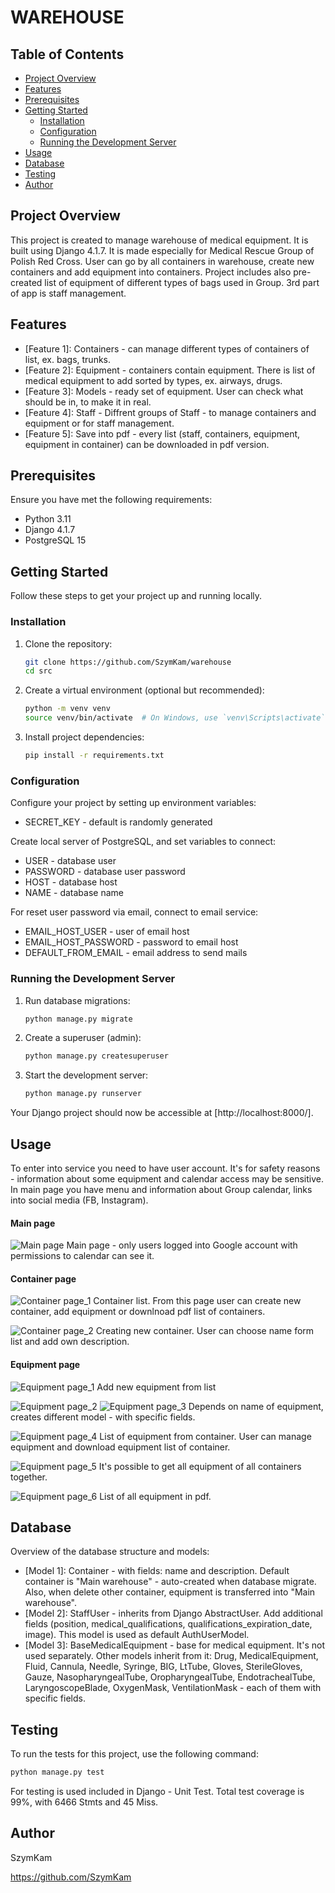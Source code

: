 # WAREHOUSE


## Table of Contents

- [Project Overview](#project-overview)
- [Features](#features)
- [Prerequisites](#prerequisites)
- [Getting Started](#getting-started)
  - [Installation](#installation)
  - [Configuration](#configuration)
  - [Running the Development Server](#running-the-development-server)
- [Usage](#usage)
- [Database](#database)
- [Testing](#testing)
- [Author](#author)


## Project Overview

This project is created to manage warehouse of medical equipment.
It is built using Django 4.1.7.
It is made especially for Medical Rescue Group of Polish Red Cross.
User can go by all containers in warehouse, create new containers
and add equipment into containers. Project includes also pre-created
list of equipment of different types of bags used in Group. 3rd part of
app is staff management.


## Features

- [Feature 1]: Containers - can manage different types of containers of list, ex. bags, trunks.
- [Feature 2]: Equipment - containers contain equipment. There is list of medical equipment to add sorted by types, ex. airways, drugs.
- [Feature 3]: Models - ready set of equipment. User can check what should be in, to make it in real.
- [Feature 4]: Staff - Diffrent groups of Staff - to manage containers and equipment or for staff management.
- [Feature 5]: Save into pdf - every list (staff, containers, equipment, equipment in container) can be downloaded in pdf version.


## Prerequisites

Ensure you have met the following requirements:

- Python 3.11
- Django 4.1.7
- PostgreSQL 15


## Getting Started

Follow these steps to get your project up and running locally.

### Installation

1. Clone the repository:

   ```bash
   git clone https://github.com/SzymKam/warehouse
   cd src
   ```

2. Create a virtual environment (optional but recommended):

   ```bash
   python -m venv venv
   source venv/bin/activate  # On Windows, use `venv\Scripts\activate`
   ```

3. Install project dependencies:

   ```bash
   pip install -r requirements.txt
   ```

### Configuration

Configure your project by setting up environment variables:
- SECRET_KEY - default is randomly generated

Create local server of PostgreSQL, and set variables to connect:
- USER - database user
- PASSWORD - database user password
- HOST - database host
- NAME - database name

For reset user password via email, connect to email service:
- EMAIL_HOST_USER - user of email host
- EMAIL_HOST_PASSWORD - password to email host
- DEFAULT_FROM_EMAIL - email address to send mails


### Running the Development Server

1. Run database migrations:

   ```bash
   python manage.py migrate
   ```

2. Create a superuser (admin):

   ```bash
   python manage.py createsuperuser
   ```

3. Start the development server:

   ```bash
   python manage.py runserver
   ```

Your Django project should now be accessible at [http://localhost:8000/].


## Usage

To enter into service you need to have user account. It's for safety reasons - information about some equipment and
calendar access may be sensitive. In main page you have menu and information about Group calendar, links into social media (FB, Instagram).

#### Main page
![Main page](readme_images/main_page.jpg)
Main page - only users logged into Google account with permissions to calendar can see it.

#### Container page
![Container page_1](readme_images/containers_view_1.jpg)
Container list. From this page user can create new container, add equipment or downlnoad pdf list of containers.

![Container page_2](readme_images/containers_view_2.jpg)
Creating new container. User can choose name form list and add own description.

#### Equipment page
![Equipment page_1](readme_images/equipment_1.jpg)
Add new equipment from list

![Equipment page_2](readme_images/equipment_2.jpg)
![Equipment page_3](readme_images/equipment_3.jpg)
Depends on name of equipment, creates different model - with specific fields.

![Equipment page_4](readme_images/equipment_4.jpg)
List of equipment from container. User can manage equipment and download equipment list of container.

![Equipment page_5](readme_images/equipment_5.jpg)
It's possible to get all equipment of all containers together.

![Equipment page_6](readme_images/pdf.jpg)
List of all equipment in pdf.
## Database

Overview of the database structure and models:

- [Model 1]: Container - with fields: name and description. Default container is "Main warehouse" -
auto-created when database migrate. Also, when delete other container, equipment is transferred into
"Main warehouse".
- [Model 2]: StaffUser - inherits from Django AbstractUser. Add additional fields (position, medical_qualifications, qualifications_expiration_date, image).
This model is used as default AuthUserModel.
- [Model 3]: BaseMedicalEquipment - base for medical equipment. It's not used separately. Other models inherit from it:
Drug, MedicalEquipment, Fluid, Cannula, Needle, Syringe, BIG, LtTube, Gloves, SterileGloves, Gauze, NasopharyngealTube,
OropharyngealTube, EndotrachealTube, LaryngoscopeBlade, OxygenMask, VentilationMask - each of them with specific fields.


## Testing

To run the tests for this project, use the following command:

```bash
python manage.py test
```

For testing is used included in Django - Unit Test.
Total test coverage is 99%, with 6466 Stmts and 45 Miss.


## Author

SzymKam

https://github.com/SzymKam
